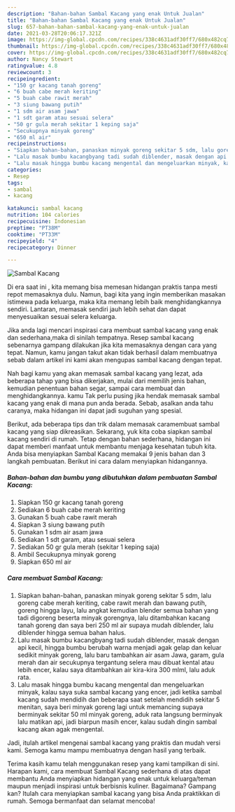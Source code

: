 ```yaml
---
description: "Bahan-bahan Sambal Kacang yang enak Untuk Jualan"
title: "Bahan-bahan Sambal Kacang yang enak Untuk Jualan"
slug: 657-bahan-bahan-sambal-kacang-yang-enak-untuk-jualan
date: 2021-03-28T20:06:17.321Z
image: https://img-global.cpcdn.com/recipes/338c4631adf30ff7/680x482cq70/sambal-kacang-foto-resep-utama.jpg
thumbnail: https://img-global.cpcdn.com/recipes/338c4631adf30ff7/680x482cq70/sambal-kacang-foto-resep-utama.jpg
cover: https://img-global.cpcdn.com/recipes/338c4631adf30ff7/680x482cq70/sambal-kacang-foto-resep-utama.jpg
author: Nancy Stewart
ratingvalue: 4.8
reviewcount: 3
recipeingredient:
- "150 gr kacang tanah goreng"
- "6 buah cabe merah keriting"
- "5 buah cabe rawit merah"
- "3 siung bawang putih"
- "1 sdm air asam jawa"
- "1 sdt garam atau sesuai selera"
- "50 gr gula merah sekitar 1 keping saja"
- "Secukupnya minyak goreng"
- "650 ml air"
recipeinstructions:
- "Siapkan bahan-bahan, panaskan minyak goreng sekitar 5 sdm, lalu goreng cabe merah keriting, cabe rawit merah dan bawang putih, goreng hingga layu, lalu angkat kemudian blender semua bahan yang tadi digoreng beserta minyak gorengnya, lalu ditambahkan kacang tanah goreng dan saya beri 250 ml air supaya mudah diblender, lalu diblender hingga semua bahan halus."
- "Lalu masak bumbu kacangbyang tadi sudah diblender, masak dengan api kecil, hingga bumbu berubah warna menjadi agak gelap dan keluar sedikit minyak goreng, lalu baru tambahkan air asam Jawa, garam, gula merah dan air secukupnya tergantung selera mau dibuat kental atau lebih encer, kalau saya ditambahkan air kira-kira 300 mlml, lalu aduk rata."
- "Lalu masak hingga bumbu kacang mengental dan mengeluarkan minyak, kalau saya suka sambal kacang yang encer, jadi ketika sambal kacang sudah mendidih dan beberapa saat setelah mendidih sekitar 5 menitan, saya beri minyak goreng lagi untuk memancing supaya berminyak sekitar 50 ml minyak goreng, aduk rata langsung berminyak lalu matikan api, jadi biarpun masih encer, kalau sudah dingin sambal kacang akan agak mengental."
categories:
- Resep
tags:
- sambal
- kacang

katakunci: sambal kacang 
nutrition: 104 calories
recipecuisine: Indonesian
preptime: "PT38M"
cooktime: "PT33M"
recipeyield: "4"
recipecategory: Dinner

---
```



![Sambal Kacang](https://img-global.cpcdn.com/recipes/338c4631adf30ff7/680x482cq70/sambal-kacang-foto-resep-utama.jpg)

Di era  saat ini , kita memang bisa memesan hidangan praktis tanpa mesti repot memasaknya dulu. Namun, bagi kita yang ingin memberikan masakan istimewa pada keluarga, maka kita memang lebih baik menghidangkannya sendiri. Lantaran, memasak sendiri jauh lebih sehat dan dapat menyesuaikan sesuai selera keluarga.

Jika anda lagi mencari inspirasi cara membuat sambal kacang yang enak dan sederhana,maka di sinilah tempatnya. Resep sambal kacang  sebenarnya gampang dilakukan jika kita memasaknya dengan cara yang tepat. Namun, kamu jangan takut akan tidak berhasil dalam membuatnya 
sebab dalam artikel ini kami akan mengupas sambal kacang dengan tepat.  



Nah bagi kamu yang akan memasak sambal kacang yang lezat, ada beberapa tahap yang bisa dikerjakan, mulai dari memilih jenis bahan, kemudian penentuan bahan segar, sampai cara membuat dan menghidangkannya. kamu Tak perlu pusing jika hendak memasak sambal kacang yang enak di mana pun anda berada. Sebab, asalkan anda  tahu caranya, maka hidangan ini dapat jadi suguhan yang spesial.

Berikut, ada beberapa tips dan trik dalam memasak caramembuat sambal kacang yang siap dikreasikan. Sekarang, yuk kita coba siapkan sambal kacang sendiri di rumah. Tetap dengan bahan sederhana, hidangan ini dapat memberi manfaat untuk membantu menjaga kesehatan tubuh kita. Anda bisa menyiapkan Sambal Kacang memakai 9 jenis bahan dan 3 langkah pembuatan. Berikut ini cara dalam menyiapkan hidangannya.

<!--inarticleads1-->

##### Bahan-bahan dan bumbu yang dibutuhkan dalam pembuatan Sambal Kacang:

1. Siapkan 150 gr kacang tanah goreng
1. Sediakan 6 buah cabe merah keriting
1. Gunakan 5 buah cabe rawit merah
1. Siapkan 3 siung bawang putih
1. Gunakan 1 sdm air asam jawa
1. Sediakan 1 sdt garam, atau sesuai selera
1. Sediakan 50 gr gula merah (sekitar 1 keping saja)
1. Ambil Secukupnya minyak goreng
1. Siapkan 650 ml air




<!--inarticleads2-->

##### Cara membuat Sambal Kacang:

1. Siapkan bahan-bahan, panaskan minyak goreng sekitar 5 sdm, lalu goreng cabe merah keriting, cabe rawit merah dan bawang putih, goreng hingga layu, lalu angkat kemudian blender semua bahan yang tadi digoreng beserta minyak gorengnya, lalu ditambahkan kacang tanah goreng dan saya beri 250 ml air supaya mudah diblender, lalu diblender hingga semua bahan halus.
1. Lalu masak bumbu kacangbyang tadi sudah diblender, masak dengan api kecil, hingga bumbu berubah warna menjadi agak gelap dan keluar sedikit minyak goreng, lalu baru tambahkan air asam Jawa, garam, gula merah dan air secukupnya tergantung selera mau dibuat kental atau lebih encer, kalau saya ditambahkan air kira-kira 300 mlml, lalu aduk rata.
1. Lalu masak hingga bumbu kacang mengental dan mengeluarkan minyak, kalau saya suka sambal kacang yang encer, jadi ketika sambal kacang sudah mendidih dan beberapa saat setelah mendidih sekitar 5 menitan, saya beri minyak goreng lagi untuk memancing supaya berminyak sekitar 50 ml minyak goreng, aduk rata langsung berminyak lalu matikan api, jadi biarpun masih encer, kalau sudah dingin sambal kacang akan agak mengental.




Jadi, itulah artikel mengenai  sambal kacang  yang praktis dan mudah versi kami. Semoga kamu mampu membuatnya dengan hasil yang terbaik. 

Terima kasih kamu telah menggunakan resep yang kami tampilkan di sini. Harapan kami, cara membuat  Sambal Kacang sederhana di atas dapat membantu Anda menyiapkan hidangan yang enak untuk keluarga/teman maupun menjadi inspirasi untuk berbisnis kuliner. Bagaimana? Gampang kan? Itulah cara menyiapkan sambal kacang yang bisa Anda praktikkan di rumah. Semoga bermanfaat dan selamat mencoba!

